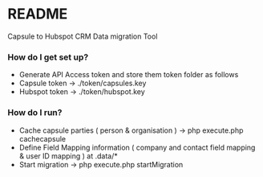 # README #

Capsule to Hubspot CRM Data migration Tool

### How do I get set up? ###

* Generate API Access token and store them token folder as follows
* Capsule token -> ./token/capsules.key
* Hubspot token -> ./token/hubspot.key


### How do I run? ###
* Cache capsule parties ( person & organisation )           ->  php execute.php cachecapsule
* Define Field Mapping information ( company and contact field mapping & user ID mapping ) at .data/*
* Start migration                                           ->  php execute.php startMigration




